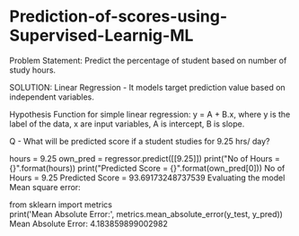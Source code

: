 # Prediction-of-scores-using-Supervised-Learnig-ML
Problem Statement: Predict the percentage of student based on number of study hours.

SOLUTION: Linear Regression - It models target prediction value based on independent variables.

Hypothesis Function for simple linear regression: y = A + B.x, where y is the label of the data, x are input variables, A is intercept, B is slope.


Q - What will be predicted score if a student studies for 9.25 hrs/ day?


hours = 9.25
own_pred = regressor.predict([[9.25]])
print("No of Hours = {}".format(hours))
print("Predicted Score = {}".format(own_pred[0]))
No of Hours = 9.25
Predicted Score = 93.69173248737539
Evaluating the model
Mean square error:

from sklearn import metrics  
print('Mean Absolute Error:', 
      metrics.mean_absolute_error(y_test, y_pred))
Mean Absolute Error: 4.183859899002982
